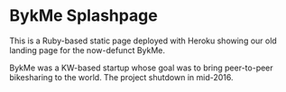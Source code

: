 # BykMe Splashpage

This is a Ruby-based static page deployed with Heroku showing our old landing page for the now-defunct BykMe.

BykMe was a KW-based startup whose goal was to bring peer-to-peer bikesharing to the world. The project shutdown in mid-2016.
